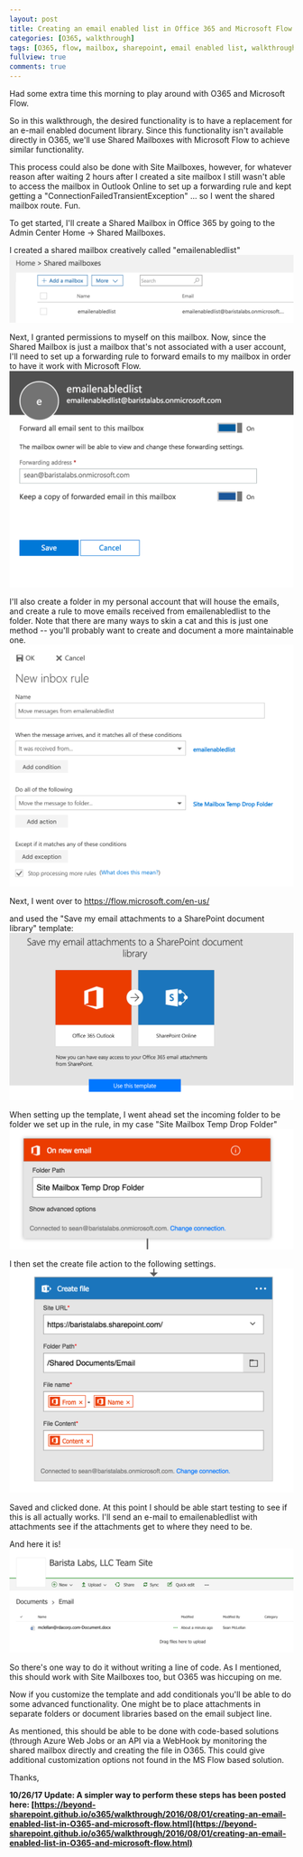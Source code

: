 ```yaml
---
layout: post
title: Creating an email enabled list in Office 365 and Microsoft Flow
categories: [O365, walkthrough]
tags: [O365, flow, mailbox, sharepoint, email enabled list, walkthrough]
fullview: true
comments: true
---
```


Had some extra time this morning to play around with O365 and Microsoft Flow.

So in this walkthrough, the desired functionality is to have a replacement for an e-mail enabled document library. Since this functionality isn't available directly in O365, we'll use Shared Mailboxes with Microsoft Flow to achieve similar functionality.

This process could also be done with Site Mailboxes, however, for whatever reason after waiting 2 hours after I created a site mailbox I still wasn't able to access the mailbox in Outlook Online to set up a forwarding rule and kept getting a "ConnectionFailedTransientException" ... so I went the shared mailbox route. Fun.


To get started, I'll create a Shared Mailbox in Office 365 by going to the Admin Center Home -> Shared Mailboxes.

I created a shared mailbox creatively called "emailenabledlist"
![screenshot](/assets/media/2016-08-01-creating-an-email-enabled-list-in-O365-and-microsoft-flow-01.png "Screenshot")


Next, I granted permissions to myself on this mailbox. Now, since the Shared Mailbox is just a mailbox that's not associated with a user account, I'll need to set up a forwarding rule to forward emails to my mailbox in order to have it work with Microsoft Flow.
![screenshot](/assets/media/2016-08-01-creating-an-email-enabled-list-in-O365-and-microsoft-flow-02.png "Screenshot")


I'll also create a folder in my personal account that will house the emails, and create a rule to move emails received from emailenabledlist to the folder. Note that there are many ways to skin a cat and this is just one method -- you'll probably want to create and document a more maintainable one.
![screenshot](/assets/media/2016-08-01-creating-an-email-enabled-list-in-O365-and-microsoft-flow-03.png "Screenshot")




Next, I went over to https://flow.microsoft.com/en-us/

and used the "Save my email attachments to a SharePoint document library" template:
![screenshot](/assets/media/2016-08-01-creating-an-email-enabled-list-in-O365-and-microsoft-flow-04.png "Screenshot")

When setting up the template, I went ahead set the incoming folder to be folder we set up in the rule, in my case "Site Mailbox Temp Drop Folder"
![screenshot](/assets/media/2016-08-01-creating-an-email-enabled-list-in-O365-and-microsoft-flow-05.png "Screenshot")

I then set the create file action to the following settings.
![screenshot](/assets/media/2016-08-01-creating-an-email-enabled-list-in-O365-and-microsoft-flow-06.png "Screenshot")


Saved and clicked done. At this point I should be able start testing to see if this is all actually works.
I'll send an e-mail to emailenabledlist with attachments see if the attachments get to where they need to be.


And here it is!
![screenshot](/assets/media/2016-08-01-creating-an-email-enabled-list-in-O365-and-microsoft-flow-07.png "Screenshot")



So there's one way to do it without writing a line of code. As I mentioned, this should work with Site Mailboxes too, but O365 was hiccuping on me.

Now if you customize the template and add conditionals you'll be able to do some advanced functionality. One might be to place attachments in separate folders or document libraries based on the email subject line.


As mentioned, this should be able to be done with code-based solutions (through Azure Web Jobs or an API via a WebHook  by monitoring the shared mailbox directly and creating the file in O365. This could give additional customization options not found in the MS Flow based solution.


Thanks,

**10/26/17 Update: A simpler way to perform these steps has been posted here: [https://beyond-sharepoint.github.io/o365/walkthrough/2016/08/01/creating-an-email-enabled-list-in-O365-and-microsoft-flow.html](https://beyond-sharepoint.github.io/o365/walkthrough/2016/08/01/creating-an-email-enabled-list-in-O365-and-microsoft-flow.html)**
